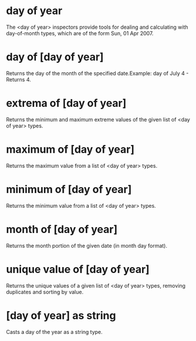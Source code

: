 # day of year

The &lt;day of year&gt; inspectors provide tools for dealing and calculating with day-of-month types, which are of the form Sun, 01 Apr 2007.

# day of [day of year]

Returns the day of the month of the specified date.Example: day of July 4 - Returns 4.

# extrema of [day of year]

Returns the minimum and maximum extreme values of the given list of &lt;day of year&gt; types.

# maximum of [day of year]

Returns the maximum value from a list of &lt;day of year&gt; types.

# minimum of [day of year]

Returns the minimum value from a list of &lt;day of year&gt; types.

# month of [day of year]

Returns the month portion of the given date (in month day format).

# unique value of [day of year]

Returns the unique values of a given list of &lt;day of year&gt; types, removing duplicates and sorting by value.

# [day of year] as string

Casts a day of the year as a string type.
